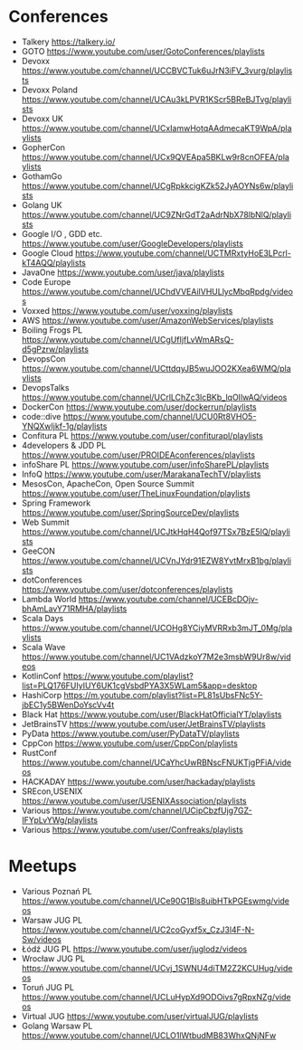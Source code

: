 # Conferences	
* Talkery https://talkery.io/
* GOTO	https://www.youtube.com/user/GotoConferences/playlists
* Devoxx	https://www.youtube.com/channel/UCCBVCTuk6uJrN3iFV_3vurg/playlists
* Devoxx Poland	https://www.youtube.com/channel/UCAu3kLPVR1KScr5BReBJTvg/playlists
* Devoxx UK	https://www.youtube.com/channel/UCxIamwHotqAAdmecaKT9WpA/playlists
* GopherCon	https://www.youtube.com/channel/UCx9QVEApa5BKLw9r8cnOFEA/playlists
* GothamGo      https://www.youtube.com/channel/UCgRpkkcigKZk52JyAOYNs6w/playlists
* Golang UK     https://www.youtube.com/channel/UC9ZNrGdT2aAdrNbX78lbNlQ/playlists
* Google I/O , GDD etc.	https://www.youtube.com/user/GoogleDevelopers/playlists
* Google Cloud https://www.youtube.com/channel/UCTMRxtyHoE3LPcrl-kT4AQQ/playlists
* JavaOne	https://www.youtube.com/user/java/playlists
* Code Europe	https://www.youtube.com/channel/UChdVVEAilVHULlycMbqRpdg/videos
* Voxxed	https://www.youtube.com/user/voxxing/playlists
* AWS	https://www.youtube.com/user/AmazonWebServices/playlists
* Boiling Frogs PL	https://www.youtube.com/channel/UCgUfIjfLvWmARsQ-d5gPzrw/playlists
* DevopsCon	https://www.youtube.com/channel/UCttdqyJB5wuJOO2KXea6WMQ/playlists
* DevopsTalks	https://www.youtube.com/channel/UCrlLChZc3lcBKb_lqOIlwAQ/videos
* DockerCon	https://www.youtube.com/user/dockerrun/playlists
* code::dive	https://www.youtube.com/channel/UCU0Rt8VHO5-YNQXwIjkf-1g/playlists
* Confitura PL	https://www.youtube.com/user/confiturapl/playlists
* 4developers & JDD PL 	https://www.youtube.com/user/PROIDEAconferences/playlists
* infoShare PL	https://www.youtube.com/user/infoSharePL/playlists
* InfoQ	https://www.youtube.com/user/MarakanaTechTV/playlists
* MesosCon, ApacheCon, Open Source Summit	https://www.youtube.com/user/TheLinuxFoundation/playlists
* Spring Framework 	https://www.youtube.com/user/SpringSourceDev/playlists
* Web Summit	https://www.youtube.com/channel/UCJtkHqH4Qof97TSx7BzE5IQ/playlists
* GeeCON	https://www.youtube.com/channel/UCVnJYdr91EZW8YvtMrxB1bg/playlists
* dotConferences	https://www.youtube.com/user/dotconferences/playlists
* Lambda World	https://www.youtube.com/channel/UCEBcDOjv-bhAmLavY71RMHA/playlists
* Scala Days	https://www.youtube.com/channel/UCOHg8YCiyMVRRxb3mJT_0Mg/playlists
* Scala Wave	https://www.youtube.com/channel/UC1VAdzkoY7M2e3msbW9Ur8w/videos
* KotlinConf	https://www.youtube.com/playlist?list=PLQ176FUIyIUY6UK1cgVsbdPYA3X5WLam5&app=desktop
* HashiCorp	https://m.youtube.com/playlist?list=PL81sUbsFNc5Y-jbEC1y5BWenDoYscVv4t
* Black Hat     https://www.youtube.com/user/BlackHatOfficialYT/playlists
* JetBrainsTV   https://www.youtube.com/user/JetBrainsTV/playlists
* PyData        https://www.youtube.com/user/PyDataTV/playlists
* CppCon        https://www.youtube.com/user/CppCon/playlists
* RustConf      https://www.youtube.com/channel/UCaYhcUwRBNscFNUKTjgPFiA/videos
* HACKADAY      https://www.youtube.com/user/hackaday/playlists
* SREcon,USENIX https://www.youtube.com/user/USENIXAssociation/playlists
* Various	https://www.youtube.com/channel/UCipCbzfUjg7GZ-IFYpLvYWg/playlists
* Various	https://www.youtube.com/user/Confreaks/playlists
	
# Meetups	
* Various Poznań PL	https://www.youtube.com/channel/UCe90G1Bls8uibHTkPGEswmg/videos
* Warsaw JUG PL	https://www.youtube.com/channel/UC2coGyxf5x_CzJ3l4F-N-Sw/videos
* Łódź JUG PL https://www.youtube.com/user/juglodz/videos
* Wrocław JUG PL https://www.youtube.com/channel/UCvj_1SWNU4diTM2Z2KCUHug/videos
* Toruń JUG PL https://www.youtube.com/channel/UCLuHypXd9ODOivs7gRpxNZg/videos
* Virtual JUG	https://www.youtube.com/user/virtualJUG/playlists
* Golang Warsaw PL	https://www.youtube.com/channel/UCLO1lWtbudMB83WhxQNjNFw
